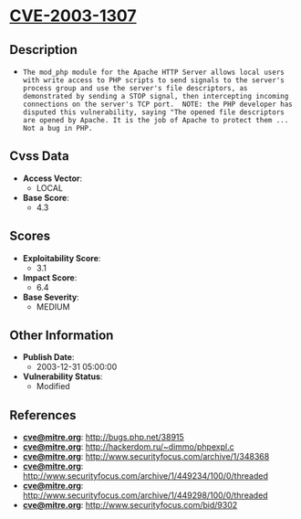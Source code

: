 
# [CVE-2003-1307](http://bugs.php.net/38915)

## Description

- `The mod_php module for the Apache HTTP Server allows local users with write access to PHP scripts to send signals to the server's process group and use the server's file descriptors, as demonstrated by sending a STOP signal, then intercepting incoming connections on the server's TCP port.  NOTE: the PHP developer has disputed this vulnerability, saying "The opened file descriptors are opened by Apache. It is the job of Apache to protect them ... Not a bug in PHP.`

## Cvss Data

- **Access Vector**:
  - LOCAL
- **Base Score**:
  - 4.3

## Scores

- **Exploitability Score**:
  - 3.1
- **Impact Score**:
  - 6.4
- **Base Severity**:
  - MEDIUM

## Other Information

- **Publish Date**:
  - 2003-12-31 05:00:00
- **Vulnerability Status**:
  - Modified

## References

- **cve@mitre.org**: http://bugs.php.net/38915
- **cve@mitre.org**: http://hackerdom.ru/~dimmo/phpexpl.c
- **cve@mitre.org**: http://www.securityfocus.com/archive/1/348368
- **cve@mitre.org**: http://www.securityfocus.com/archive/1/449234/100/0/threaded
- **cve@mitre.org**: http://www.securityfocus.com/archive/1/449298/100/0/threaded
- **cve@mitre.org**: http://www.securityfocus.com/bid/9302
